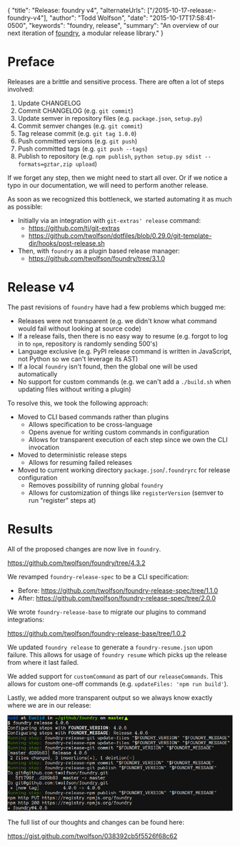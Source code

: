 {
  "title": "Release: foundry v4",
  "alternateUrls": ["/2015-10-17-release:-foundry-v4"],
  "author": "Todd Wolfson",
  "date": "2015-10-17T17:58:41-0500",
  "keywords": "foundry, release",
  "summary": "An overview of our next iteration of [foundry](https://github.com/twolfson/foundry), a modular release library."
}

# Preface
Releases are a brittle and sensitive process. There are often a lot of steps involved:

1. Update CHANGELOG
2. Commit CHANGELOG (e.g. `git commit`)
3. Update semver in repository files (e.g. `package.json`, `setup.py`)
4. Commit semver changes (e.g. `git commit`)
5. Tag release commit (e.g. `git tag 1.0.0`)
6. Push committed versions (e.g. `git push`)
7. Push committed tags (e.g. `git push --tags`)
8. Publish to repository (e.g. `npm publish`, `python setup.py sdist --formats=gztar,zip upload`)

If we forget any step, then we might need to start all over. Or if we notice a typo in our documentation, we will need to perform another release.

As soon as we recognized this bottleneck, we started automating it as much as possible:

- Initially via an integration with `git-extras' release` command:
    - https://github.com/tj/git-extras
    - https://github.com/twolfson/dotfiles/blob/0.29.0/git-template-dir/hooks/post-release.sh
- Then, with `foundry` as a plugin based release manager:
    - https://github.com/twolfson/foundry/tree/3.1.0

# Release v4
The past revisions of `foundry` have had a few problems which bugged me:

- Releases were not transparent (e.g. we didn't know what command would fail without looking at source code)
- If a release fails, then there is no easy way to resume (e.g. forgot to log in to `npm`, repository is randomly sending 500's)
- Language exclusive (e.g. PyPI release command is written in JavaScript, not Python so we can't leverage its AST)
- If a local `foundry` isn't found, then the global one will be used automatically
- No support for custom commands (e.g. we can't add a `./build.sh` when updating files without writing a plugin)

To resolve this, we took the following approach:

- Moved to CLI based commands rather than plugins
    - Allows specification to be cross-language
    - Opens avenue for writing custom commands in configuration
    - Allows for transparent execution of each step since we own the CLI invocation
- Moved to deterministic release steps
    - Allows for resuming failed releases
- Moved to current working directory `package.json`/`.foundryrc` for release configuration
    - Removes possibility of running global `foundry`
    - Allows for customization of things like `registerVersion` (semver to run "register" steps at)

# Results
All of the proposed changes are now live in `foundry`.

https://github.com/twolfson/foundry/tree/4.3.2

We revamped `foundry-release-spec` to be a CLI specification:

- Before: https://github.com/twolfson/foundry-release-spec/tree/1.1.0
- After: https://github.com/twolfson/foundry-release-spec/tree/2.0.0

We wrote `foundry-release-base` to migrate our plugins to command integrations:

https://github.com/twolfson/foundry-release-base/tree/1.0.2

We updated `foundry release` to generate a `foundry-resume.json` upon failure. This allows for usage of `foundry resume` which picks up the release from where it last failed.

We added support for `customCommand` as part of our `releaseCommands`. This allows for custom one-off commands (e.g. `updateFiles: 'npm run build'`).

Lastly, we added more transparent output so we always know exactly where we are in our release:

![foundry release screenshot](public/images/articles/release-foundry-v4/foundry-release.png)

The full list of our thoughts and changes can be found here:

https://gist.github.com/twolfson/038392cb5f5526f68c62

